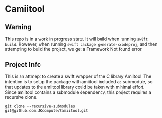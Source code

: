 # Camiitool

## Warning
This repo is in a work in progress state.  It will build when running `swift build`.  However, when running `swift package generate-xcodeproj`, and then attempting to build the project, we get a Framework Not found error. 

## Project Info
This is an attmept to create a swift wrapper of the C library Amiitool. 
The intention is to setup the package with amiitool included as submodule, so that updates to the amiitool library could be taken with minimal effort.  
Since amiitool contains a submodule dependency, this project requires a recursive clone.  

`git clone --recursive-submodules git@github.com:JKcompute/Camiitool.git`
